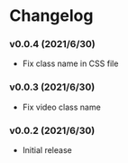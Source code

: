 # Changelog

### v0.0.4 (2021/6/30)

- Fix class name in CSS file

### v0.0.3 (2021/6/30)

- Fix video class name

### v0.0.2 (2021/6/30)

- Initial release
